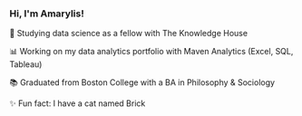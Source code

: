 ### Hi, I'm Amarylis!

🌱 Studying data science as a fellow with The Knowledge House 

📊 Working on my data analytics portfolio with Maven Analytics (Excel, SQL, Tableau)

📚 Graduated from Boston College with a BA in Philosophy & Sociology 

✨ Fun fact: I have a cat named Brick


